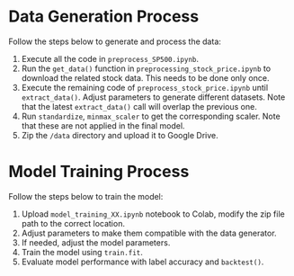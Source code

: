 # Data Generation Process

Follow the steps below to generate and process the data:

1. Execute all the code in `preprocess_SP500.ipynb`.
2. Run the `get_data()` function in `preprocessing_stock_price.ipynb` to download the related stock data. This needs to be done only once.
3. Execute the remaining code of `preprocess_stock_price.ipynb` until `extract_data()`. Adjust parameters to generate different datasets. Note that the latest `extract_data()` call will overlap the previous one.
4. Run `standardize`, `minmax_scaler` to get the corresponding scaler. Note that these are not applied in the final model.
5. Zip the `/data` directory and upload it to Google Drive.

# Model Training Process

Follow the steps below to train the model:

1. Upload `model_training_XX.ipynb` notebook to Colab, modify the zip file path to the correct location.
2. Adjust parameters to make them compatible with the data generator.
3. If needed, adjust the model parameters.
4. Train the model using `train.fit`.
5. Evaluate model performance with label accuracy and `backtest()`.
